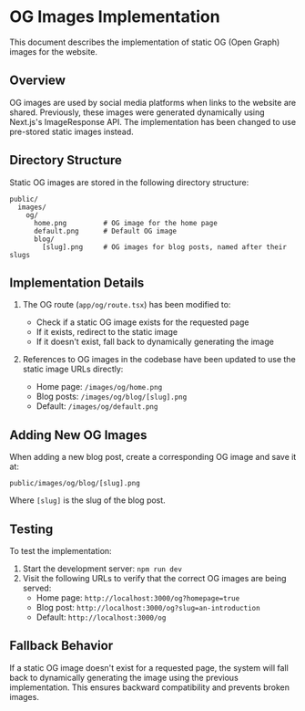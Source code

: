 # OG Images Implementation

This document describes the implementation of static OG (Open Graph) images for the website.

## Overview

OG images are used by social media platforms when links to the website are shared. Previously, these images were generated dynamically using Next.js's ImageResponse API. The implementation has been changed to use pre-stored static images instead.

## Directory Structure

Static OG images are stored in the following directory structure:

```
public/
  images/
    og/
      home.png         # OG image for the home page
      default.png      # Default OG image
      blog/
        [slug].png     # OG images for blog posts, named after their slugs
```

## Implementation Details

1. The OG route (`app/og/route.tsx`) has been modified to:
   - Check if a static OG image exists for the requested page
   - If it exists, redirect to the static image
   - If it doesn't exist, fall back to dynamically generating the image

2. References to OG images in the codebase have been updated to use the static image URLs directly:
   - Home page: `/images/og/home.png`
   - Blog posts: `/images/og/blog/[slug].png`
   - Default: `/images/og/default.png`

## Adding New OG Images

When adding a new blog post, create a corresponding OG image and save it at:
```
public/images/og/blog/[slug].png
```

Where `[slug]` is the slug of the blog post.

## Testing

To test the implementation:
1. Start the development server: `npm run dev`
2. Visit the following URLs to verify that the correct OG images are being served:
   - Home page: `http://localhost:3000/og?homepage=true`
   - Blog post: `http://localhost:3000/og?slug=an-introduction`
   - Default: `http://localhost:3000/og`

## Fallback Behavior

If a static OG image doesn't exist for a requested page, the system will fall back to dynamically generating the image using the previous implementation. This ensures backward compatibility and prevents broken images.